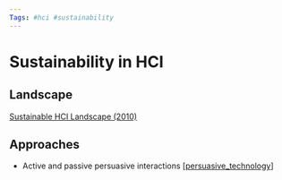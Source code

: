 ```yaml
---
Tags: #hci #sustainability
---
```


# Sustainability in HCI

## Landscape

[Sustainable HCI Landscape (2010)](https://dl.acm.org/doi/pdf/10.1145/1753326.1753625)

## Approaches

- Active and passive persuasive interactions [[persuasive_technology]]

[//begin]: # "Autogenerated link references for markdown compatibility"
[persuasive_technology]: persuasive_technology "Persuasive technology"
[//end]: # "Autogenerated link references"
